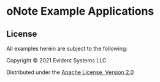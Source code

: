 # oNote Example Applications

## License

All examples herein are subject to the following:

Copyright © 2021 Evident Systems LLC

Distributed under the [Apache License, Version 2.0](https://www.apache.org/licenses/LICENSE-2.0)
